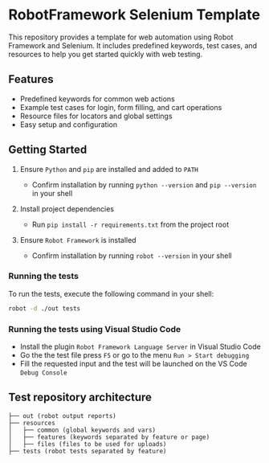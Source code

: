 # RobotFramework Selenium Template

This repository provides a template for web automation using Robot Framework and Selenium. It includes predefined keywords, test cases, and resources to help you get started quickly with web testing.

## Features

- Predefined keywords for common web actions
- Example test cases for login, form filling, and cart operations
- Resource files for locators and global settings
- Easy setup and configuration

## Getting Started

1. Ensure `Python` and `pip` are installed and added to `PATH`
    - Confirm installation by running `python --version` and `pip --version` in your shell

2. Install project dependencies
    - Run `pip install -r requirements.txt` from the project root

3. Ensure `Robot Framework` is installed
    - Confirm installation by running `robot --version` in your shell

### Running the tests

To run the tests, execute the following command in your shell:

```sh
robot -d ./out tests
```

### Running the tests using Visual Studio Code

- Install the plugin `Robot Framework Language Server` in Visual Studio Code
- Go the the test file press `F5` or go to the menu `Run > Start debugging`
- Fill the requested input and the test will be launched on the VS Code `Debug Console`

## Test repository architecture

```text
├── out (robot output reports)
├── resources
│   ├── common (global keywords and vars)
│   ├── features (keywords separated by feature or page)
│   ├── files (files to be used for uploads)
├── tests (robot tests separated by feature)
```
